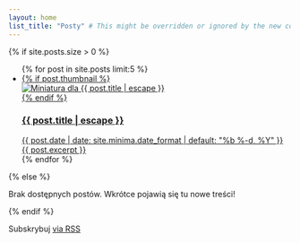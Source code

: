 ```yaml
---
layout: home
list_title: "Posty" # This might be overridden or ignored by the new content below
---
```


{% if site.posts.size > 0 %}
  <ul class="post-list">
    {% for post in site.posts limit:5 %}
      <li>
        <a href="{{ post.url | relative_url }}" class="post-card-link">
          {% if post.thumbnail %}
            <div class="post-card-thumbnail">
              <img src="{{ post.thumbnail | relative_url }}" alt="Miniatura dla {{ post.title | escape }}">
            </div>
          {% endif %}
          <div class="post-card-content">
            <h3>
              {{ post.title | escape }}
            </h3>
            <span class="post-meta">{{ post.date | date: site.minima.date_format | default: "%b %-d, %Y" }}</span>
            <div class="post-excerpt">
              {{ post.excerpt }}
            </div>
          </div>
        </a>
      </li>
    {% endfor %}
  </ul>
{% else %}
  <p>Brak dostępnych postów. Wkrótce pojawią się tu nowe treści!</p>
{% endif %}

<p class="rss-subscribe">Subskrybuj <a href="{{ "/feed.xml" | relative_url }}">via RSS</a></p>
